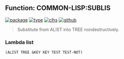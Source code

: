 ## Function: COMMON-LISP:SUBLIS
[![package](https://img.shields.io/badge/Package-COMMON--LISP-5f9ea0.svg?style=social&colorA=999999)](../) [![type](https://img.shields.io/badge/Type-Function-5f9ea0.svg?style=social&colorA=999999)](../#function) [![clhs](https://img.shields.io/badge/CLHS-SUBLIS-5f9ea0.svg?style=social&colorA=999999)](http://www.lispworks.com/documentation/HyperSpec/Body/f_sublis.htm) [![github](https://img.shields.io/badge/GitHub-View_the_source-5f9ea0.svg?style=social&colorA=999999&logo=github)](https://github.com/sbcl/sbcl/blob/master/src/code/list.lisp/) 

> Substitute from ALIST into TREE nondestructively.

### Lambda list
```
(ALIST TREE &KEY KEY TEST TEST-NOT)
```
